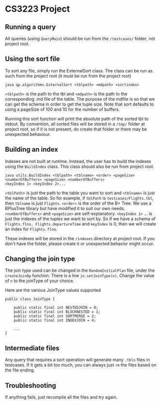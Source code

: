 # CS3223 Project

## Running a query
All queries (using `QueryMain`) should be run from the `/testcases/` folder, not project root.

## Using the sort file
To sort any file, simply run the ExternalSort class.
The class can be run as such from the project root (it must be run from the project root)
```
java qp.algorithms.ExternalSort <tblpath> <mdpath> <sortindex>
```

`<tblpath>` is the path to the tbl and `<mdpath>` is the path to the corresponding .md file of the table.
The purpose of the mdfile is so that we can get the schema in order to get the tuple size. 
Note that sort defaults to using a pageSize of 100 and 10 for the number of buffers.

Running this sort function will print the absolute path of the sorted tbl to stdout.
By convention, all sorted files will be stored in a `/tmp/` folder at project root, so if it is not present,
do create that folder or there may be unexpected behaviour.

## Building an index

Indexes are not built at runtime. Instead, the user has to build the indexes using the `BuildIndex` class.
This class should also be run from project root.

```
java utils.BuildIndex <tblpath> <tblname> <order> <pageSize> <numberOfBuffers> <pageSize> <numberOfBuffers> 
<keyIndex 1> <keyIndex 2>... 
```

`<tblPath`> is just the path to the table you want to sort and `<tblname>` is just the name of the table.
So for example, if `tblPath` is `testcases/Flights.tbl`, then `tblname` is just `Flights`. 
`<order>` is the order of the B+ Tree. We use a BPlusTree library but have modified it to suit our own needs.
`<numberOfBuffers>` and `<pageSize>` are self-explanatory. `<keyIndex 1>` ... is just the 
indexes of the tuples we want to sort by. So if we have a schema of `Flights.flno, Flights.departureTime`
and `keyIndex` is 0, then we will create an index for `Flights.flno`.

These indexes will be stored in the `/indexes` directory at project root. If you don't have the folder,
please create it or unexpected behavior might occur.

## Changing the join type
The join type used can be changed in the `RandomInitialPlan` file, under the `createJoinOp` function.
There is a line `jn.setJoinType(n)`. Change the value of `n` to the joinType of your choice.

Here are the various JoinType values supported
```
public class JoinType {

    public static final int NESTEDJOIN = 0;
    public static final int BLOCKNESTED = 1;
    public static final int SORTMERGE = 2;
    public static final int INDEXJOIN = 4;
    
    ...
}
```

## Intermediate files
Any query that requires a sort operation will generate many `.tblo` files in testcases.
If it gets a bit too much, you can always just `rm` the files based on the file ending.

## Troubleshooting
If anything fails, just recompile all the files and try again.